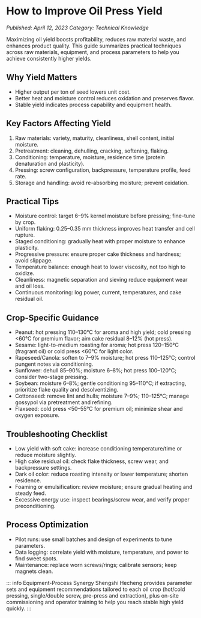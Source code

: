 # How to Improve Oil Press Yield

*Published: April 12, 2023*
*Category: Technical Knowledge*

Maximizing oil yield boosts profitability, reduces raw material waste, and enhances product quality. This guide summarizes practical techniques across raw materials, equipment, and process parameters to help you achieve consistently higher yields.

## Why Yield Matters
- Higher output per ton of seed lowers unit cost.
- Better heat and moisture control reduces oxidation and preserves flavor.
- Stable yield indicates process capability and equipment health.

## Key Factors Affecting Yield
1) Raw materials: variety, maturity, cleanliness, shell content, initial moisture.
2) Pretreatment: cleaning, dehulling, cracking, softening, flaking.
3) Conditioning: temperature, moisture, residence time (protein denaturation and plasticity).
4) Pressing: screw configuration, backpressure, temperature profile, feed rate.
5) Storage and handling: avoid re-absorbing moisture; prevent oxidation.

## Practical Tips
- Moisture control: target 6–9% kernel moisture before pressing; fine-tune by crop.
- Uniform flaking: 0.25–0.35 mm thickness improves heat transfer and cell rupture.
- Staged conditioning: gradually heat with proper moisture to enhance plasticity.
- Progressive pressure: ensure proper cake thickness and hardness; avoid slippage.
- Temperature balance: enough heat to lower viscosity, not too high to oxidize.
- Cleanliness: magnetic separation and sieving reduce equipment wear and oil loss.
- Continuous monitoring: log power, current, temperatures, and cake residual oil.

## Crop-Specific Guidance
- Peanut: hot pressing 110–130°C for aroma and high yield; cold pressing <60°C for premium flavor; aim cake residual 8–12% (hot press).
- Sesame: light-to-medium roasting for aroma; hot press 120–150°C (fragrant oil) or cold press <60°C for light color.
- Rapeseed/Canola: soften to 7–9% moisture; hot press 110–125°C; control pungent notes via conditioning.
- Sunflower: dehull 85–90%; moisture 6–8%; hot press 100–120°C; consider two-stage pressing.
- Soybean: moisture 6–8%; gentle conditioning 95–110°C; if extracting, prioritize flake quality and desolventizing.
- Cottonseed: remove lint and hulls; moisture 7–9%; 110–125°C; manage gossypol via pretreatment and refining.
- Flaxseed: cold press <50–55°C for premium oil; minimize shear and oxygen exposure.

## Troubleshooting Checklist
- Low yield with soft cake: increase conditioning temperature/time or reduce moisture slightly.
- High cake residual oil: check flake thickness, screw wear, and backpressure settings.
- Dark oil color: reduce roasting intensity or lower temperature; shorten residence.
- Foaming or emulsification: review moisture; ensure gradual heating and steady feed.
- Excessive energy use: inspect bearings/screw wear, and verify proper preconditioning.

## Process Optimization
- Pilot runs: use small batches and design of experiments to tune parameters.
- Data logging: correlate yield with moisture, temperature, and power to find sweet spots.
- Maintenance: replace worn screws/rings; calibrate sensors; keep magnets clean.

::: info Equipment-Process Synergy
Shengshi Hecheng provides parameter sets and equipment recommendations tailored to each oil crop (hot/cold pressing, single/double screw, pre-press and extraction), plus on-site commissioning and operator training to help you reach stable high yield quickly.
:::
